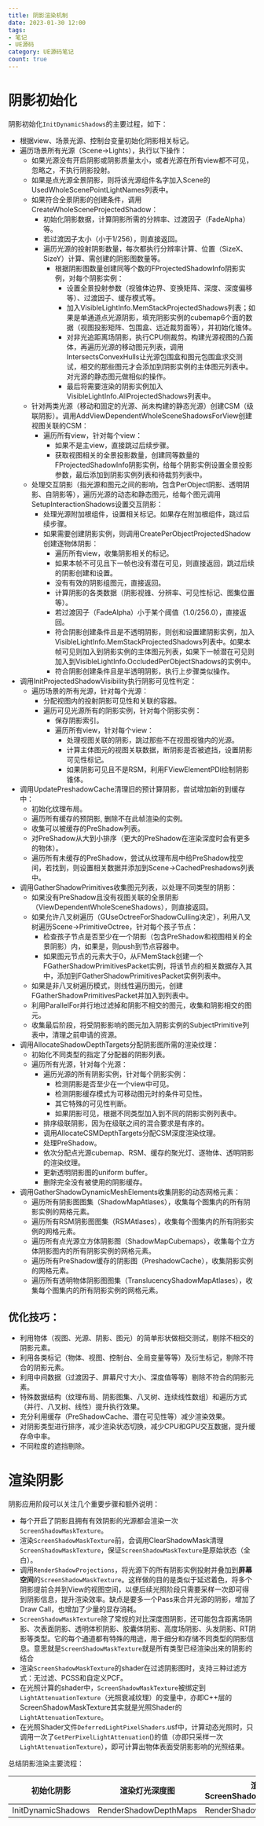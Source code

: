 ```yaml
---
title: 阴影渲染机制
date: 2023-01-30 12:00
tags:
- 笔记
- UE源码
category: UE源码笔记
count: true
---
```


# 阴影初始化

阴影初始化`InitDynamicShadows`的主要过程，如下：

- 根据view、场景光源、控制台变量初始化阴影相关标记。
- 遍历场景所有光源（Scene->Lights），执行以下操作：
    - 如果光源没有开启阴影或阴影质量太小，或者光源在所有view都不可见，忽略之，不执行阴影投射。
    - 如果是点光源全景阴影，则将该光源组件名字加入Scene的UsedWholeScenePointLightNames列表中。
    - 如果符合全景阴影的创建条件，调用CreateWholeSceneProjectedShadow：
        - 初始化阴影数据，计算阴影所需的分辨率、过渡因子（FadeAlpha）等。
        - 若过渡因子太小（小于1/256），则直接返回。
        - 遍历光源的投射阴影数量，每次都执行分辨率计算、位置（SizeX、SizeY）计算、需创建的阴影图数量等。
            - 根据阴影图数量创建同等个数的FProjectedShadowInfo阴影实例，对每个阴影实例：
                - 设置全景投射参数（视锥体边界、变换矩阵、深度、深度偏移等）、过渡因子、缓存模式等。
                - 加入VisibleLightInfo.MemStackProjectedShadows列表；如果是单通道点光源阴影，填充阴影实例的cubemap6个面的数据（视图投影矩阵、包围盒、远近裁剪面等），并初始化锥体。
                - 对非光追距离场阴影，执行CPU侧裁剪。构建光源视图的凸面体，再遍历光源的移动图元列表，调用IntersectsConvexHulls让光源包围盒和图元包围盒求交测试，相交的那些图元才会添加到阴影实例的主体图元列表中。对光源的静态图元做相似的操作。
                - 最后将需要渲染的阴影实例加入VisibleLightInfo.AllProjectedShadows列表中。
    - 针对两类光源（移动和固定的光源、尚未构建的静态光源）创建CSM（级联阴影）。调用AddViewDependentWholeSceneShadowsForView创建视图关联的CSM：
        - 遍历所有view，针对每个view：
            - 如果不是主view，直接跳过后续步骤。
            - 获取视图相关的全景投影数量，创建同等数量的FProjectedShadowInfo阴影实例，给每个阴影实例设置全景投影参数，最后添加到阴影实例列表和待裁剪列表中。
    - 处理交互阴影（指光源和图元之间的影响，包含PerObject阴影、透明阴影、自阴影等），遍历光源的动态和静态图元，给每个图元调用SetupInteractionShadows设置交互阴影：
        - 处理光源附加根组件，设置相关标记。如果存在附加根组件，跳过后续步骤。
        - 如果需要创建阴影实例，则调用CreatePerObjectProjectedShadow创建逐物体阴影：
            - 遍历所有view，收集阴影相关的标记。
            - 如果本帧不可见且下一帧也没有潜在可见，则直接返回，跳过后续的阴影创建和设置。
            - 没有有效的阴影组图元，直接返回。
            - 计算阴影的各类数据（阴影视锥、分辨率、可见性标记、图集位置等）。
            - 若过渡因子（FadeAlpha）小于某个阈值（1.0/256.0），直接返回。
            - 符合阴影创建条件且是不透明阴影，则创和设置建阴影实例，加入VisibleLightInfo.MemStackProjectedShadows列表中。如果本帧可见则加入到阴影实例的主体图元列表，如果下一帧潜在可见则加入到VisibleLightInfo.OccludedPerObjectShadows的实例中。
            - 符合阴影创建条件且是半透明阴影，执行上步骤类似操作。
- 调用InitProjectedShadowVisibility执行阴影可见性判定：
    - 遍历场景的所有光源，针对每个光源：
        - 分配视图内的投射阴影可见性和关联的容器。
        - 遍历可见光源所有的阴影实例，针对每个阴影实例：
            - 保存阴影索引。
            - 遍历所有view，针对每个view：
                - 处理视图关联的阴影，跳过那些不在视图视锥内的光源。
                - 计算主体图元的视图关联数据，断阴影是否被遮挡，设置阴影可见性标记。
                - 如果阴影可见且不是RSM，利用FViewElementPDI绘制阴影锥体。
- 调用UpdatePreshadowCache清理旧的预计算阴影，尝试增加新的到缓存中：
    - 初始化纹理布局。
    - 遍历所有缓存的预阴影, 删除不在此帧渲染的实例。
    - 收集可以被缓存的PreShadow列表。
    - 对PreShadow从大到小排序（更大的PreShadow在渲染深度时会有更多的物体）。
    - 遍历所有未缓存的PreShadow，尝试从纹理布局中给PreShadow找空间，若找到，则设置相关数据并添加到Scene->CachedPreshadows列表中。
- 调用GatherShadowPrimitives收集图元列表，以处理不同类型的阴影：
    - 如果没有PreShadow且没有视图关联的全景阴影（ViewDependentWholeSceneShadows），则直接返回。
    - 如果允许八叉树遍历（GUseOctreeForShadowCulling决定），利用八叉树遍历Scene->PrimitiveOctree，针对每个孩子节点：
        - 检查孩子节点是否至少在一个阴影（包含PreShadow和视图相关的全景阴影）内，如果是，则push到节点容器中。
        - 如果图元节点的元素大于0，从FMemStack创建一个FGatherShadowPrimitivesPacket实例，将该节点的相关数据存入其中，添加到FGatherShadowPrimitivesPacket实例列表中。
    - 如果是非八叉树遍历模式，则线性遍历图元，创建FGatherShadowPrimitivesPacket并加入到列表中。
    - 利用ParallelFor并行地过滤掉和阴影不相交的图元，收集和阴影相交的图元。
    - 收集最后阶段，将受阴影影响的图元加入阴影实例的SubjectPrimitive列表中，清理之前申请的资源。
- 调用AllocateShadowDepthTargets分配阴影图所需的渲染纹理：
    - 初始化不同类型的指定了分配器的阴影列表。
    - 遍历所有光源，针对每个光源：
        - 遍历光源的所有阴影实例，针对每个阴影实例：
            - 检测阴影是否至少在一个view中可见。
            - 检测阴影缓存模式为可移动图元时的条件可见性。
            - 其它特殊的可见性判断。
            - 如果阴影可见，根据不同类型加入到不同的阴影实例列表中。
        - 排序级联阴影，因为在级联之间的混合要求是有序的。
        - 调用AllocateCSMDepthTargets分配CSM深度渲染纹理。
        - 处理PreShadow。
        - 依次分配点光源cubemap、RSM、缓存的聚光灯、逐物体、透明阴影的渲染纹理。
        - 更新透明阴影图的uniform buffer。
        - 删除完全没有被使用的阴影缓存。
- 调用GatherShadowDynamicMeshElements收集阴影的动态网格元素：
    - 遍历所有阴影图图集（ShadowMapAtlases），收集每个图集内的所有阴影实例的网格元素。
    - 遍历所有RSM阴影图图集（RSMAtlases），收集每个图集内的所有阴影实例的网格元素。
    - 遍历所有点光源立方体阴影图（ShadowMapCubemaps），收集每个立方体阴影图内的所有阴影实例的网格元素。
    - 遍历所有PreShadow缓存的阴影图（PreshadowCache），收集阴影实例的网格元素。
    - 遍历所有透明物体阴影图图集（TranslucencyShadowMapAtlases），收集每个图集内的所有阴影实例的网格元素。

## **优化技巧**：

- 利用物体（视图、光源、阴影、图元）的简单形状做相交测试，剔除不相交的阴影元素。
- 利用各类标记（物体、视图、控制台、全局变量等等）及衍生标记，剔除不符合的阴影元素。
- 利用中间数据（过渡因子、屏幕尺寸大小、深度值等等）剔除不符合的阴影元素。
- 特殊数据结构（纹理布局、阴影图集、八叉树、连续线性数组）和遍历方式（并行、八叉树、线性）提升执行效果。
- 充分利用缓存（PreShadowCache、潜在可见性等）减少渲染效果。
- 对阴影类型进行排序，减少渲染状态切换，减少CPU和GPU交互数据，提升缓存命中率。
- 不同粒度的遮挡剔除。

# 渲染阴影

阴影应用阶段可以关注几个重要步骤和额外说明：

- 每个开启了阴影且拥有有效阴影的光源都会渲染一次`ScreenShadowMaskTexture`。
- 渲染`ScreenShadowMaskTexture`前，会调用ClearShadowMask清理`ScreenShadowMaskTexture`，保证`ScreenShadowMaskTexture`是原始状态（全白）。
- 调用`RenderShadowProjections`，将光源下的所有阴影实例投射并叠加到**屏幕空间**的`ScreenShadowMaskTexture`。这样做的目的是类似于延迟着色，将多个阴影提前合并到View的视图空间，以便后续光照阶段只需要采样一次即可得到阴影信息，提升渲染效率。缺点是要多一个Pass来合并光源的阴影，增加了Draw Call，也增加了少量的显存消耗。
- `ScreenShadowMaskTexture`除了常规的对比深度图阴影，还可能包含距离场阴影、次表面阴影、透明体积阴影、胶囊体阴影、高度场阴影、头发阴影、RT阴影等类型。它的每个通道都有特殊的用途，用于细分和存储不同类型的阴影信息。意思就是`ScreenShadowMaskTexture`就是所有类型已经渲染出来的阴影的结合
- 渲染`ScreenShadowMaskTexture`的shader在过滤阴影图时，支持三种过滤方式：无过滤、PCSS和自定义PCF。
- 在光照计算的shader中，`ScreenShadowMaskTexture`被绑定到`LightAttenuationTexture`（光照衰减纹理）的变量中，亦即C++层的ScreenShadowMaskTexture其实就是光照Shader的`LightAttenuationTexture`。
- 在光照Shader文件`DeferredLightPixelShaders`.usf中，计算动态光照时，只调用一次了`GetPerPixelLightAttenuation`()的值（亦即只采样一次`LightAttenuationTexture`），即可计算出物体表面受阴影影响的光照结果。

总结阴影渲染主要流程：

| 初始化阴影 | 渲染灯光深度图 | 渲染ScreenShadowMaskTexture | 采样LightAttenuationTexture（ScreenShadowMaskTexture） | 计算表面阴影 | 计算表面光照 |
| --- | --- | --- | --- | --- | --- |
| InitDynamicShadows | RenderShadowDepthMaps | RenderShadowProjections | GetPerPixelLightAttenuation | GetShadowTerms | GetDynamicLighting |
